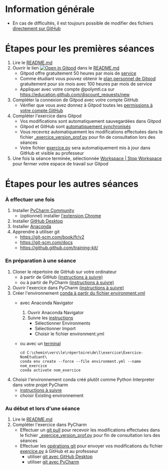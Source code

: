 # Information générale
* En cas de difficultés, il est toujours possible de modifier des fichiers [directement sur GitHub](https://docs.github.com/en/github/managing-files-in-a-repository/editing-files-in-your-repository)

# Étapes pour les premières séances
1. Lire le [README.md](README.md)
2. Ouvrir le lien [![Open in Gitpod](https://gitpod.io/button/open-in-gitpod.svg)](README.md) dans le [README.md](README.md)
    * Gitpod offre gratuitement 50 heures par mois de [service](https://www.gitpod.io/pricing/)
    * Comme étudiant vous pouvez obtenir le [plan personnel de Gitpod](https://education.github.com/pack#offers) gratuitement pour six mois avec 100 heures par mois de service
    * Appliquer avec votre compte @polymtl.ca sur <https://education.github.com/discount_requests/new>
3. Compléter la connexion de Gitpod avec votre compte GitHub
   * Vérifier que vous avez donnez à Gitpod toutes les [permissions à votre compte GitHub](https://gitpod.io/access-control/)
4. Compléter l'exercice dans Gitpod
    * Vos modifications sont automatiquement sauvegardées dans Gitpod
    * Gitpod et GitHub sont [automatiquement synchronisés](.gitpod.yml#L6)
    * Vous recevrez automatiquement les modifications effectuées dans le fichier [_exercice_version_prof.py](_exercice_version_prof.py) pour fin de consultation lors des séances
    * Votre fichier [exercice.py](exercice.py) sera automatiquement mis à jour dans GitHub et visible au professeur
5. Une fois la séance terminée, sélectionnée [Workspace | Stop Workspace](https://www.gitpod.io/docs/life-of-workspace/#timeouts)
pour fermer votre espace de travail sur Gitpod
# Étapes pour les autres séances
### À effectuer une fois
1. Installer [PyCharm Community](https://www.jetbrains.com/pycharm/download/)
   * (optionnel) installer [l'extension Chrome](https://chrome.google.com/webstore/detail/jetbrains-toolbox-extensi/offnedcbhjldheanlbojaefbfbllddna?)
2. Installer [GitHub Desktop](https://desktop.github.com/)
3. Installer [Anaconda](https://www.anaconda.com/products/individual)
4. Apprendre à utiliser git
    * https://git-scm.com/book/fr/v2
    * https://git-scm.com/docs
    * https://github.github.com/training-kit/
    

### En préparation à une séance
1. Cloner le répertoire de GitHub sur votre ordinateur
    * à partir de GitHub [(instructions à suivre)](https://docs.github.com/en/github/creating-cloning-and-archiving-repositories/cloning-a-repository) 
    * ou à partir de PyCharm [(instructions à suivre)](https://www.jetbrains.com/help/pycharm/opening-your-project-for-the-first-time.html#git)
2. Ouvrir l'exercice dans PyCharm [(instructions à suivre)](https://www.jetbrains.com/help/pycharm/importing-project-from-existing-source-code.html#existing-sources)
3. Créer l'environnement [conda à partir du fichier environment.yml](https://docs.conda.io/projects/conda/en/latest/user-guide/tasks/manage-environments.html#creating-an-environment-from-an-environment-yml-file)
   * avec Anaconda Navigator
        1. Ouvrir Anaconda Navigator
        2. Suivre les [instructions](https://docs.anaconda.com/anaconda/navigator/tutorials/manage-environments/#importing-an-environment)
            * Sélectionner Environments
            * Sélectionner Import
            * Choisir le fichier environment.yml
    * ou avec un [terminal](https://www.jetbrains.com/help/pycharm/terminal-emulator.html)
    
        ```
        cd C:\chemin\vers\le\répertoire\de\l\exercice\Exercice-NomEtudiant\
        conda env create --force --file environment.yml --name nom_exercice
        conda activate nom_exercice
        ```
3. Choisir l'environnement conda créé plutôt comme Python Interpreter dans votre projet PyCharm
    * [instructions à suivre](https://www.jetbrains.com/help/pycharm/conda-support-creating-conda-virtual-environment.html)
    * choisir Existing environnement 
### Au début et lors d'une séance
1. Lire le [README.md](README.md)
2. Compléter l'exercice dans PyCharm
    * Effectuer un [git pull](https://git-scm.com/docs/git-pull/)
      pour recevoir les modifications effectuées dans le fichier [_exercice_version_prof.py](_exercice_version_prof.py) pour fin de consultation lors des séances
    * Effectuer les [opérations git](https://git-scm.com/docs)
      pour envoyer vos modifications du fichier [exercice.py](exercice.py) à GitHub et au professeur
      * utiliser [git avec GitHub Desktop](https://docs.github.com/en/desktop/getting-started-with-github-desktop/creating-your-first-repository-using-github-desktop#introduction)
      * utiliser [git avec PyCharm](https://www.jetbrains.com/help/pycharm/using-git-integration.html)
